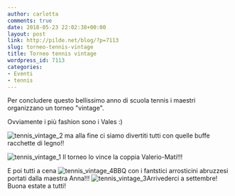 ```yaml
---
author: carlotta
comments: true
date: 2018-05-23 22:02:38+00:00
layout: post
link: http://pilde.net/blog/?p=7113
slug: torneo-tennis-vintage
title: Torneo tennis vintage
wordpress_id: 7113
categories:
- Eventi
- tennis
---
```


Per concludere questo bellissimo anno di scuola tennis i maestri organizzano un torneo "vintage".

Ovviamente i più fashion sono i Vales :)

![tennis_vintage_2](http://pilde.net/blog/wp-content/uploads/2018/06/tennis_vintage_2.png) ma alla fine ci siamo divertiti tutti con quelle buffe racchette di legno!!

![tennis_vintage_1](http://pilde.net/blog/wp-content/uploads/2018/06/tennis_vintage_1.png) Il torneo lo vince la coppia Valerio-Mati!!!

E poi tutti a cena ![tennis_vintage_4](http://pilde.net/blog/wp-content/uploads/2018/06/tennis_vintage_4.png)BBQ con i fantstici arrosticini abruzzesi portati dalla maestra Anna!!! ![tennis_vintage_3](http://pilde.net/blog/wp-content/uploads/2018/06/tennis_vintage_3.png)Arrivederci a settembre! Buona estate a tutti!
